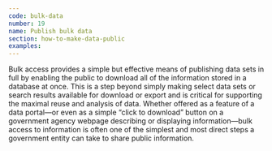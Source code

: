 ```yaml
---
code: bulk-data
number: 19
name: Publish bulk data
section: how-to-make-data-public
examples:
---
```


<p>Bulk access provides a simple but effective means of publishing data sets in full by enabling the public to download all of the information stored in a database at once. This is a step beyond simply making select data sets or search results available for download or export and is critical for supporting the maximal reuse and analysis of data. Whether offered as a feature of a data portal—or even as a simple “click to download” button on a government agency webpage describing or displaying information—bulk access to information is often one of the simplest and most direct steps a government entity can take to share public information.</p>
